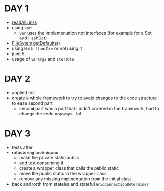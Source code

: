 # DAY 1

* [readAllLines](https://docs.oracle.com/en/java/javase/11/docs/api/java.base/java/nio/file/Files.html)
* using `var`:
    * `var` uses the implementation not interfaces (for example for a Set and HashSet)
* [FileSytem.getDefaults()](https://docs.oracle.com/en/java/javase/11/docs/api/java.base/java/nio/file/FileSystems.html)
* using `Math.floorDiv` or not using it
* junit 5
* usage of `varargs` and `Iterable`

# DAY 2
* applied tdd
* create a whole framework to try to avoid changes to the code structure to ease second part
    * second part was a part that i didn't covered in the framework, had to change the code anyways . lol

# DAY 3
* tests after
* refactoring techniques
    * make the private static public
    * add test consuming it
    * create a wrapper class that calls the public static
    * move the public static to the wrapper class
    * remove any missing implmentation from the initial class.
* back and forth from stateles and stateful `GridConnectionDeterminer`
